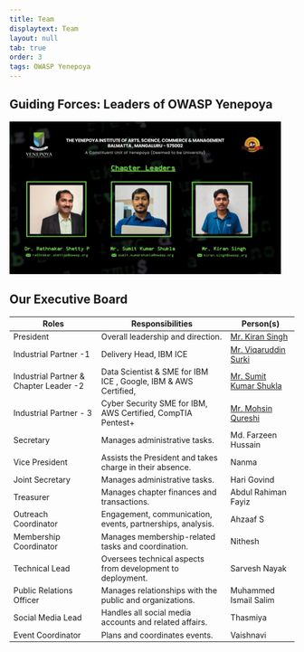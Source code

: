 ```yaml
---
title: Team 
displaytext: Team
layout: null
tab: true
order: 3
tags: OWASP Yenepoya
---
```


## Guiding Forces: Leaders of OWASP Yenepoya
<img src="assets/images/leaders.png" style="width:50vw"/>

## Our Executive Board



| **Roles**              | **Responsibilities**                                           | **Person(s)**                             |
| ---------------------- | -------------------------------------------------------------  | ----------------------------------------- |
| President              | Overall leadership and direction.                              | <a href="https://www.linkedin.com/in/cybercrush/">Mr. Kiran Singh</a>                               |
| Industrial Partner -1 | Delivery Head,  IBM ICE     | <a href="https://www.linkedin.com/in/viqaruddin-surki-b9897413/">Mr. Viqaruddin Surki</a>                        |
| Industrial Partner & Chapter Leader -2 | Data Scientist &  SME for IBM ICE , Google, IBM & AWS Certified,          | <a href="https://www.linkedin.com/in/sumitkumarshukla/">Mr. Sumit Kumar Shukla</a>                        |
| Industrial Partner - 3 | Cyber Security SME for IBM, AWS Certified, CompTIA Pentest+    | <a href="https://www.linkedin.com/in/mohsin-quresh/">Mr. Mohsin Qureshi</a>                             |
| Secretary              | Manages administrative tasks.                                  | Md. Farzeen Hussain                       |
| Vice President         | Assists the President and takes charge in their absence.       | Nanma                                     |
| Joint Secretary        | Manages administrative tasks.                                  | Hari Govind                               |
| Treasurer              | Manages chapter finances and transactions.                     | Abdul Rahiman  Fayiz                      |
| Outreach Coordinator   | Engagement, communication, events, partnerships, analysis.     | Ahzaaf S                                  |
| Membership Coordinator | Manages membership-related tasks and coordination.             | Nithesh                                   |
| Technical Lead         | Oversees technical aspects from development to deployment.     | Sarvesh Nayak                             |
| Public Relations Officer | Manages relationships with the public and organizations.     | Muhammed Ismail Salim                     |
| Social Media Lead      | Handles all social media accounts and related affairs.         | Thasmiya                                  |
| Event Coordinator      | Plans and coordinates events.                                  | Vaishnavi                                 |

              
